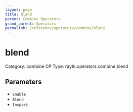 ```yaml
---
layout: page
title: blend
parent: Combine Operators
grand_parent: Operators
permalink: /reference/operators/combine/blend
---
```


# blend

Category: combine
OP Type: raytk.operators.combine.blend



## Parameters

* `Enable`
* `Blend`
* `Inspect`